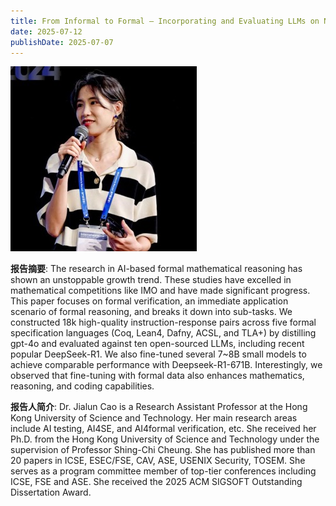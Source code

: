 ```yaml
---
title: From Informal to Formal – Incorporating and Evaluating LLMs on Natural Language Description to Verifiable Formal Proofs
date: 2025-07-12
publishDate: 2025-07-07
---
```


![photo](photo.png)

**报告摘要**: The research in AI-based formal mathematical reasoning has shown an unstoppable growth trend. These studies have excelled in mathematical competitions like IMO and have made significant progress. This paper focuses on formal verification, an immediate application scenario of formal reasoning, and breaks it down into sub-tasks. We constructed 18k high-quality instruction-response pairs across five formal specification languages (Coq, Lean4, Dafny, ACSL, and TLA+) by distilling gpt-4o and evaluated against ten open-sourced LLMs, including recent popular DeepSeek-R1. We also fine-tuned several 7~8B small models to achieve comparable performance with Deepseek-R1-671B. Interestingly, we observed that fine-tuning with formal data also enhances mathematics, reasoning, and coding capabilities.

**报告人简介**: Dr. Jialun Cao is a Research Assistant Professor at the Hong Kong University of Science and Technology. Her main research areas include AI testing, AI4SE, and AI4formal verification, etc. She received her Ph.D. from the Hong Kong University of Science and Technology under the supervision of Professor Shing-Chi Cheung. She has published more than 20 papers in ICSE, ESEC/FSE, CAV, ASE, USENIX Security, TOSEM. She serves as a program committee member of top-tier conferences including ICSE, FSE and ASE. She received the 2025 ACM SIGSOFT Outstanding Dissertation Award.
